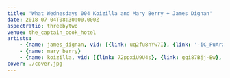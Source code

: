 ```yaml
---
title: 'What Wednesdays 004 Koizilla and Mary Berry + James Dignan'
date: 2018-07-04T08:30:00.000Z
aspectratio: threebytwo
venue: the_captain_cook_hotel
artists:
    - {name: james_dignan, vid: [{link: uq2fu8nYw7I}, {link: '-iC_PuArzCM'}]}
    - {name: mary_berry}
    - {name: koizilla, vid: [{link: 72ppxiU9U4s}, {link: gqi87Bjj-Bw}, {link: FGcNkn62m9o}, {title: 'Trapdoor (King Gizzard cover)', link: k28m4xid4Ek}]}
cover: ./cover.jpg
---
```

